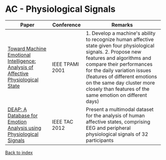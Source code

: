 # AC - Physiological Signals
|Paper|Conference|Remarks
|--|--|--|
|[Toward Machine Emotional Intelligence: Analysis of Affective Physiological State](https://pdfs.semanticscholar.org/538b/21803b23b3d870beab87440e79c4fed84e67.pdf)|IEEE TPAMI 2001|1. Develop a machine's ability to recognize human affective state given four physiological signals. 2. Propose new features and algorithms and compare their performances for the daily variation issues (features of different emotions on the same day cluster more closely than features of the same emotion on different days)|
|[DEAP: A Database for Emotion Analysis using Physiological Signals](https://www.eecs.qmul.ac.uk/mmv/datasets/deap/doc/tac_special_issue_2011.pdf)|IEEE TAC 2012|Present a multimodal dataset for the analysis of human affective states, comprising EEG and peripheral physiological signals of 32 participants|

[Back to index](../README.md)
<!--stackedit_data:
eyJoaXN0b3J5IjpbLTE0MjQ2MjAzOSwtMjAyNDc4NzI4NSw2OD
EwMTc0NDRdfQ==
-->